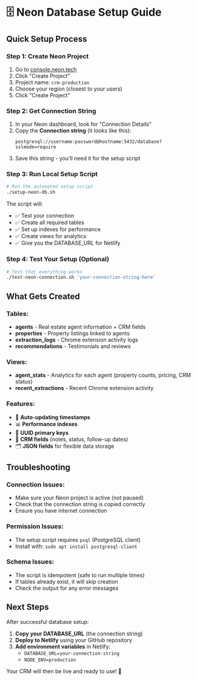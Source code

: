 # 🗄️ Neon Database Setup Guide

## Quick Setup Process

### Step 1: Create Neon Project
1. Go to [console.neon.tech](https://console.neon.tech)
2. Click "Create Project"
3. Project name: `crm-production`
4. Choose your region (closest to your users)
5. Click "Create Project"

### Step 2: Get Connection String
1. In your Neon dashboard, look for "Connection Details"
2. Copy the **Connection string** (it looks like this):
   ```
   postgresql://username:password@hostname:5432/database?sslmode=require
   ```
3. Save this string - you'll need it for the setup script

### Step 3: Run Local Setup Script
```bash
# Run the automated setup script
./setup-neon-db.sh
```

The script will:
- ✅ Test your connection
- ✅ Create all required tables
- ✅ Set up indexes for performance
- ✅ Create views for analytics
- ✅ Give you the DATABASE_URL for Netlify

### Step 4: Test Your Setup (Optional)
```bash
# Test that everything works
./test-neon-connection.sh 'your-connection-string-here'
```

## What Gets Created

### Tables:
- **agents** - Real estate agent information + CRM fields
- **properties** - Property listings linked to agents  
- **extraction_logs** - Chrome extension activity logs
- **recommendations** - Testimonials and reviews

### Views:
- **agent_stats** - Analytics for each agent (property counts, pricing, CRM status)
- **recent_extractions** - Recent Chrome extension activity

### Features:
- 🔄 **Auto-updating timestamps**
- 📊 **Performance indexes** 
- 🔐 **UUID primary keys**
- 📱 **CRM fields** (notes, status, follow-up dates)
- 🗂️ **JSON fields** for flexible data storage

## Troubleshooting

### Connection Issues:
- Make sure your Neon project is active (not paused)
- Check that the connection string is copied correctly
- Ensure you have internet connection

### Permission Issues:
- The setup script requires `psql` (PostgreSQL client)
- Install with: `sudo apt install postgresql-client`

### Schema Issues:
- The script is idempotent (safe to run multiple times)
- If tables already exist, it will skip creation
- Check the output for any error messages

## Next Steps

After successful database setup:

1. **Copy your DATABASE_URL** (the connection string)
2. **Deploy to Netlify** using your GitHub repository
3. **Add environment variables** in Netlify:
   - `DATABASE_URL=your-connection-string`
   - `NODE_ENV=production`

Your CRM will then be live and ready to use! 🚀
